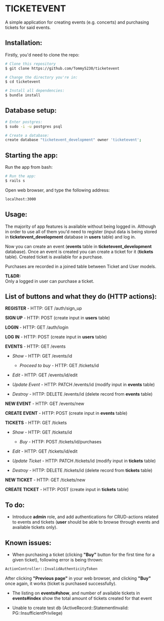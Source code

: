 # TICKETEVENT

A simple application for creating events (e.g. concerts) and purchasing tickets for said events.


## Installation:

Firstly, you'd need to clone the repo:

```bash
# Clone this repository
$ git clone https://github.com/Tommy5230/ticketevent

# Change the directory you're in:
$ cd ticketevent

# Install all dependencies:
$ bundle install
```


## Database setup:


```bash
# Enter postgres:
$ sudo -i -u postgres psql

# Create a database:
create database "ticketevent_development" owner 'ticketevent';

```


## Starting the app:

Run the app from bash:

```bash
# Run the app:
$ rails s
```
Open web browser, and type the following address:
```bash
localhost:3000
```


## Usage:

The majority of app features is available without being logged in. Although in order to use all of them you'd need to register (input data is being stored in **ticketevent_development** database in **users** table) and log in.

Now you can create an event (**events** table in **ticketevent_development** database). Once an event is created you can create a ticket for it (**tickets** table). Created ticket is available for a purchase.

Purchases are recorded in a joined table between Ticket and User models.

**TL&DR:**
<br>
Only a logged in user can purchase a ticket.


## List of buttons and what they do (HTTP actions):

**REGISTER** - HTTP: GET /auth/sign_up

**SIGN UP** - HTTP: POST (create input in **users** table)

**LOGIN** - HTTP: GET /auth/login

**LOG IN** - HTTP: POST (create input in **users** table)

**EVENTS** - HTTP: GET /events

* *Show* - HTTP: GET /events/id

  * *Proceed to buy* - HTTP: GET /tickets/id


* *Edit* - HTTP: GET /events/id/edit

* *Update Event* - HTTP: PATCH /events/id (modify input in **events** table)

* *Destroy* - HTTP: DELETE /events/id (delete record from **events** table)

**NEW EVENT** - HTTP: GET /events/new

**CREATE EVENT** - HTTP: POST (create input in **events** table)

**TICKETS** - HTTP: GET /tickets

* *Show* - HTTP: GET /tickets/id

  * *Buy* - HTTP: POST /tickets/id/purchases


* *Edit* - HTTP: GET /tickets/id/edit

* *Update Ticket* - HTTP: PATCH /tickets/id (modify input in **tickets** table)

* *Destroy* - HTTP: DELETE /tickets/id (delete record from **tickets** table)

**NEW TICKET** - HTTP: GET /tickets/new

**CREATE TICKET** - HTTP: POST (create input in **tickets** table)


## To do:

* Introduce **admin** role, and add authentications for CRUD-actions related to events and tickets (**user** should be able to browse through events and available tickets only).


## Known issues:

* When purchasing a ticket (clicking **"Buy"** button for the first time for a given ticket), following error is being thrown:
```bash
ActionController::InvalidAuthenticityToken
```
After clicking **"Previous page"** in your web browser, and clicking **"Buy"** once again, it works (ticket is purchased successfully).

* The listing on **events#show**, and number of available tickets in **events#index** show the total amount of tickets created for that event

* Unable to create test db (ActiveRecord::StatementInvalid: PG::InsufficientPrivilege)
